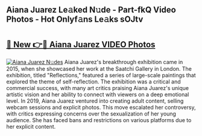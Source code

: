 ## Aiana Juarez Le𝚊ked N𝚞de - Part-fkQ Video Photos - Hot Onlyf𝚊ns Le𝚊ks sOJtv

# <h2><a href="http://ac55386.deff.icu/?id=Aiana+Juarez">🔗 New 👉🔴 Aiana Juarez VIDEO Photos</a></h2>

[![Aiana Juarez N𝚞des](https://i.imgur.com/rIISA9y.gif)](http://ac55386.deff.icu/?id=Aiana+Juarez)
Aiana Juarez's breakthrough exhibition came in 2015, when she showcased her work at the Saatchi Gallery in London. The exhibition, titled "Reflections," featured a series of large-scale paintings that explored the theme of self-reflection. The exhibition was a critical and commercial success, with many art critics praising Aiana Juarez's unique artistic vision and her ability to connect with viewers on a deep emotional level. In 2019, Aiana Juarez ventured into creating adult content, selling webcam sessions and explicit photos. This move escalated her controversy, with critics expressing concerns over the sexualization of her young audience. She has faced bans and restrictions on various platforms due to her explicit content.
